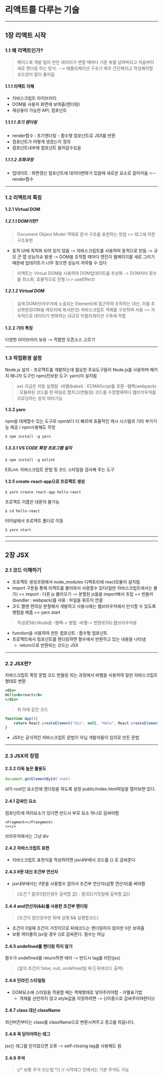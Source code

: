 # 리액트를 다루는 기술
-----

## 1장 리액트 시작

### 1.1 왜 리액트인가?
> 페이스북 개발 팀이 만든 데이터가 변할 때마다 기존 뷰를 날려버리고 처음부터 새로 렌더링 하는 방식.
--> 애플리케이션 구조가 매우 간단해지고 작성해야할 코드양이 많이 줄어듬

#### 1.1.1 리액트 이해
- 자바스크립트 라이브러리
- DOM을 사용자 화면에 보여줌(렌더링)
- 재상용이 가능한 API, 컴포넌트

##### 1.1.1.1 초기 렌더링
- render함수 : 초기렌더링 - 함수형 컴포넌트로 JSX를 반환
- 컴포넌트가 어떻게 생겼는지 정의
- 컴포넌트내부에 컴포넌트 들어갈수있음

##### 1.1.1.2 조화과정
- 업데이트 : 화면갱신
컴포넌트에 데이터변화가 있을때 새로운 요소로 갈아끼움 <-- render함수

---
### 1.2 리액트의 특징

#### 1.2.1 Virtual DOM

##### 1.2.1.1 DOM이란?
> Document Object Model
객체로 문서 구조를 표현하는 방법 => 태그에 의한 구조표현
- 동적 UI에 최적화 되어 있지 않음
    -> 자바스크립트를 사용하여 동적으로 만듬 
    -> 규모 큰 앱 성능이슈 발생
    -> DOM을 조작할 때마다 엔진이 웹페이지를 새로 그리기 때문에 업데이트가 너무 잦으면 성능이 저하될 수 있다
> 리액트는 Virtual DOM을 사용하여 DOM업데이트를 추상화 -> DOM처리 횟수를 최소화, 효율적으로 진행
(=> useEffect)

##### 1.2.1.2 Virtual DOM
> 실제 DOM(브라우저에 노출되는 Element)에 접근하여 조작하는 대신, 이를 추상화한(DOM을 메모리에 복사한것) 자바스크립트 객체를 구성하여  사용
=> 지속적으로 데이터가 변화하는 대규모 어플리케이션 구축에 적합

#### 1.2.2 기타 특징
다양한 라이브러리 보유 -> 적합한 오픈소스 고르기

-----
### 1.3 작업환경 설정
Node.js 설치 - 프로젝트를 개발하는데 필요한 주요도구들이 Node.js를 사용하며 패키지 매니저 도구인 npm(진보된 도구: yarn)이 설치됨
> ex) 지금은 자동 실행됨
-바벨(babel) : ECMAScript를 호환
-웹팩(webpack) : 모듈화된 코드를 한 파일로 합치고(번들링) 코드를 수정할때하다 웹브라우저를 리로딩하는 등의 여러기능

#### 1.3.2 yarn
npm을 대체할수 있는 도구로 npm보다 더 빠르며 효율적인 캐시 시스템과 기타 부가기능 제공 / npm사용해도 무방
```
$ npm install -g yarn
```

##### 1.3.3.1 VS CODE 확장 프로그램 설치
```
$ npm install -g eslint
```
ESLint: 자바스크립트 문법 및 코드 스타일을 검사해 주는 도구

#### 1.3.5 create-react-app으로 프로젝트 생성
```
$ yarn create react-app hello-react
```
프로젝트 이름은 대문자 불가능

```
$ cd hello-react
```
터미널에서 프로젝트 폴더로 이동

```
$ yarn start
```

-----------
-----------
## 2장 JSX

### 2.1 코드 이해하기
- 프로젝트 생성과정에서 node_modules 디렉토리에 react모듈이 설치됨
- import 구문을 통해 리액트를 불러와서 사용할수 있다(일반 자바스크립트에서는 불가)
  => import : 다른 js 불러오기
   -> 분할된 js들을 import해서 조립
    => 번들어(bundler : webpack)를 사용 : 파일을 묶듯이 연결
- 코드 짤땐 편의상 분할해서 개발하고 사용시에는 웹브라우저에서 인식할 수 있도록 병합을 해줌 => yarn start

> 작성(ES6):Node용 -웹팩-> 병합 -바벨-> 변환(ES5):웹브라우저용

- function을 사용하여 만든 컴포넌트 : 함수형 컴포넌트
- 프로젝트에서 컴포넌트를 렌더링하면 함수에서 반환하고 있는 내용을 나타냄
  - return으로 반환되는 코드는 JSX
-----

### 2.2 JSX란?
자바스크립트 확장 문법
코드 번들링 되는 과정에서 바벨을 사용하여 일반 자바스크립트 형태로 변환
```jsx
<div>
Hello<b>react</b>
</div>
```
> 위 아래 같은 코드
```javascript
function App(){
    return React.createElement("div", null, "Helo", React.createElement("b", null, "react"));
}
```
- JSX는 공식적인 자바스크립트 문법이 아님 개발자들이 임의로 만든 문법
  
-----
### 2.3 JSX의 장점

#### 2.3.2 더욱 높은 활용도
```jsx
document.getElementById('root)
```
id가 root인 요소안에 렌더링을 하도록 설정
public/index.html파일을 열어보면 있다.

#### 2.4.1 감싸인 요소
컴포넌트에 여러요소가 있다면 반드시 부모 요소 하나로 감싸야함
```
<Fragment></Frangment>
<></>
```
브라우저에서는 그냥 div

#### 2.4.2 자바스크립트 표현
- 자바스크립트 표현식을 작성하려면 jsx내부에서 코드를 {} 로 감싸준다

#### 2.4.3 if문 대신 조건부 연산자
- jsx내부에서는 if문을 사용할수 없어서 조건부 연산자(삼항 연산자)를 써야함
> {조건 ? 결과1(참인경우 출력할 값) : 결과2(거짓일때 출력할 값)}

#### 2.4.4 and연산자(&&)를 사용한 조건부 렌더링
>  {조건이 참인경우만 뒤에 실행 && 실행할코드}

- 조건이 0일때 조건이 거짓이므로 뒤에코드는 렌더링하지 않지만 0은 보여줌
- 보통 여러줄의 jsx일 경우 ()로 감싸준다. 필수는 아님
  
#### 2.4.5 undefined를 렌더링 하지 않기
함수가 undefined를 return하면 에러
-> 반드시 tag를 리턴(jsx)

> {앞의 조건이 false, null, undefined일 때 || 뒤에코드 출력}
 
#### 2.4.6 인라인 스타일링
- DOM요소에 스타일을 적용할 때는 객체형태로 넣어주어야함 - 카멜표기법
  - 객체를 선언하지 않고 style값을 지정하려면
    -> {{이중으로 감싸주어야한다}}

#### 2.4.7 class 대신 className
최신버전부터는 class를 className으로 변환시켜주고 경고를 띄웁니다.

#### 2.4.8 꼭 닫아야하는 태그
jsx는 태그를 닫지않으면 오류
-> self-closing tag를 사용해도 됨

#### 2.4.9 주석
> {/* 보통 주석 쓰는법 */}
> // 시작태그 안에서는 기본 주석도 가능
